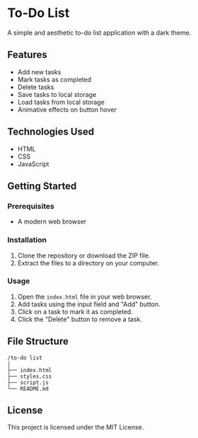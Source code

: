# To-Do List

A simple and aesthetic to-do list application with a dark theme.

## Features

- Add new tasks
- Mark tasks as completed
- Delete tasks
- Save tasks to local storage
- Load tasks from local storage
- Animative effects on button hover

## Technologies Used

- HTML
- CSS
- JavaScript

## Getting Started

### Prerequisites

- A modern web browser

### Installation

1. Clone the repository or download the ZIP file.
2. Extract the files to a directory on your computer.

### Usage

1. Open the `index.html` file in your web browser.
2. Add tasks using the input field and "Add" button.
3. Click on a task to mark it as completed.
4. Click the "Delete" button to remove a task.

## File Structure

```
/to-do list
│
├── index.html
├── styles.css
├── script.js
└── README.md
```

## License

This project is licensed under the MIT License.

